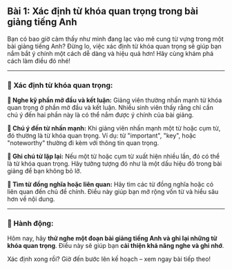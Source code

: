## Bài 1: Xác định từ khóa quan trọng trong bài giảng tiếng Anh

Bạn có bao giờ cảm thấy như mình đang lạc vào mê cung từ vựng trong một bài giảng tiếng Anh? Đừng lo, việc xác định từ khóa quan trọng sẽ giúp bạn nắm bắt ý chính một cách dễ dàng và hiệu quả hơn! Hãy cùng khám phá cách làm điều đó nhé!

---

### 📌 Xác định từ khóa quan trọng:

**🔹 Nghe kỹ phần mở đầu và kết luận:**
Giảng viên thường nhấn mạnh từ khóa quan trọng ở phần mở đầu và kết luận. Nhiều sinh viên thấy rằng chỉ cần chú ý đến hai phần này là có thể nắm được ý chính của bài giảng.

**🔹 Chú ý đến từ nhấn mạnh:**
Khi giảng viên nhấn mạnh một từ hoặc cụm từ, đó thường là từ khóa quan trọng. Ví dụ: từ "important", "key", hoặc "noteworthy" thường đi kèm với thông tin quan trọng.

**🔹 Ghi chú từ lặp lại:**
Nếu một từ hoặc cụm từ xuất hiện nhiều lần, đó có thể là từ khóa quan trọng. Hãy tưởng tượng đó như là một dấu hiệu đỏ trong bài giảng để bạn không bỏ lỡ.

**🔹 Tìm từ đồng nghĩa hoặc liên quan:**
Hãy tìm các từ đồng nghĩa hoặc có liên quan đến chủ đề chính. Điều này giúp bạn mở rộng vốn từ và hiểu sâu hơn về nội dung.

---

### 🚀 Hành động:

Hôm nay, hãy **thử nghe một đoạn bài giảng tiếng Anh và ghi lại những từ khóa quan trọng**. Điều này sẽ giúp bạn **cải thiện khả năng nghe và ghi nhớ**.

Xác định xong rồi? Giờ đến bước lên kế hoạch – xem ngay bài tiếp theo!